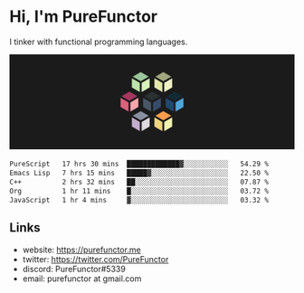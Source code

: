 # Hi, I'm PureFunctor

I tinker with functional programming languages.

![Vitriol Header](./vitriol.png)

<!--START_SECTION:waka-->
```text
PureScript   17 hrs 30 mins  █████████████▓░░░░░░░░░░░   54.29 % 
Emacs Lisp   7 hrs 15 mins   █████▓░░░░░░░░░░░░░░░░░░░   22.50 % 
C++          2 hrs 32 mins   ██░░░░░░░░░░░░░░░░░░░░░░░   07.87 % 
Org          1 hr 11 mins    █░░░░░░░░░░░░░░░░░░░░░░░░   03.72 % 
JavaScript   1 hr 4 mins     ▓░░░░░░░░░░░░░░░░░░░░░░░░   03.32 % 
```
<!--END_SECTION:waka-->

## Links
+ website: https://purefunctor.me
+ twitter: https://twitter.com/PureFunctor
+ discord: PureFunctor#5339
+ email: purefunctor at gmail.com
